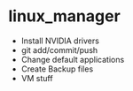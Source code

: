 # linux_manager

- Install NVIDIA drivers
- git add/commit/push
- Change default applications
- Create Backup files
- VM stuff